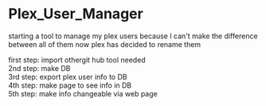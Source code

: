 # Plex_User_Manager

starting a tool to manage my plex users because I can't make the difference between all of them now plex has decided to rename them

first step: import othergit hub tool needed  
2nd step: make DB  
3rd step: export plex user info to DB  
4th step: make page to see info in DB  
5th step: make info changeable via web page  
